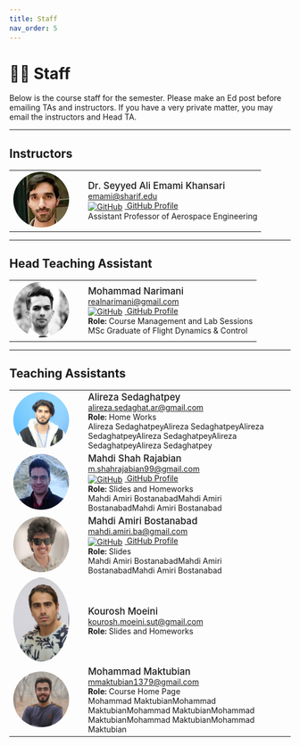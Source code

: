 ```yaml
---
title: Staff
nav_order: 5
---
```


# 🧑‍🏫 Staff

Below is the course staff for the semester. Please make an Ed post before emailing TAs and instructors. If you have a very private matter, you may email the instructors and Head TA.

---

## Instructors

<table>
  <tr>
    <td style="width:120px;">
      <img src="assets/Images/Dr.Emami.jpg" alt="Dr. Seyyed Ali Emami Khansari" width="100" style="border-radius: 50%;">
    </td>
    <td>
      <span style="font-size:1.2em; font-weight:500;">Dr. Seyyed Ali Emami Khansari</span><br>
      <a href="mailto:emami@sharif.edu">emami@sharif.edu</a><br>
      <a href="https://github.com/AliEmami89" target="_blank">
        <img src="https://cdn.jsdelivr.net/npm/simple-icons@v5/icons/github.svg" alt="GitHub" width="16" style="vertical-align: middle; margin-right: 4px;">
        GitHub Profile
      </a><br>
      Assistant Professor of Aerospace Engineering
    </td>
  </tr>
</table>

---


## Head Teaching Assistant

<table>
  <tr>
    <td style="width:120px;">
      <img src="assets/Images/Mr.narimani.jpg" alt="Mohammad Narimani" width="100" style="border-radius: 50%;">
    </td>
    <td>
      <span style="font-size:1.2em; font-weight:500;">Mohammad Narimani</span><br>
      <a href="mailto:realnarimani@gmail.com">realnarimani@gmail.com</a><br>
      <a href="https://github.com/mnarimani" target="_blank">
        <img src="https://cdn.jsdelivr.net/npm/simple-icons@v5/icons/github.svg" alt="GitHub" width="16" style="vertical-align: middle; margin-right: 4px;">
        GitHub Profile
      </a><br>
      <strong>Role:</strong> Course Management and Lab Sessions<br>
      MSc Graduate of Flight Dynamics & Control 
    </td>
  </tr>
</table>


---

## Teaching Assistants

<table>

  <tr>
    <td style="width:120px;">
      <img src="assets/Images/sedaghatpey.JPG" alt="Alireza Sedaghatpey" width="100" style="border-radius: 50%;">
    </td>
    <td>
      <span style="font-size:1.2em; font-weight:500;">Alireza Sedaghatpey</span><br>
      <a href="mailto:alireza.sedaghat.ar@gmail.com">alireza.sedaghat.ar@gmail.com</a><br>
      <strong>Role:</strong> Home Works<br>
      Alireza SedaghatpeyAlireza SedaghatpeyAlireza SedaghatpeyAlireza SedaghatpeyAlireza SedaghatpeyAlireza Sedaghatpey
    </td>
  </tr>
  <tr>
    <td style="width:120px;">
      <img src="assets/Images/shahrajabian.jpg" alt="Mahdi Shah Rajabian" width="100" style="border-radius: 50%;">
    </td>
    <td>
      <span style="font-size:1.2em; font-weight:500;">Mahdi Shah Rajabian</span><br>
      <a href="mailto:m.shahrajabian99@gmail.com">m.shahrajabian99@gmail.com</a><br>
      <a href="https://shahrajabian.github.io/" target="_blank">
        <img src="https://cdn.jsdelivr.net/npm/simple-icons@v5/icons/github.svg" alt="GitHub" width="16" style="vertical-align: middle; margin-right: 4px;">
        GitHub Profile
      </a><br>
      <strong>Role:</strong> Slides and Homeworks<br>
      Mahdi Amiri BostanabadMahdi Amiri BostanabadMahdi Amiri Bostanabad
    </td>
  </tr>
  <tr>
    <td style="width:120px;">
      <img src="assets/Images/Amiri.jpg" alt="Mahdi Amiri Bostanabad" width="100" style="border-radius: 50%;">
    </td>
    <td>
      <span style="font-size:1.2em; font-weight:500;">Mahdi Amiri Bostanabad</span><br>
      <a href="mailto:mahdi.amiri.ba@gmail.com">mahdi.amiri.ba@gmail.com</a><br>
      <a href="https://github.com/Mahdi-Amiri-Bostanabad" target="_blank">
        <img src="https://cdn.jsdelivr.net/npm/simple-icons@v5/icons/github.svg" alt="GitHub" width="16" style="vertical-align: middle; margin-right: 4px;">
        GitHub Profile
      </a><br>
      <strong>Role:</strong> Slides<br>
      Mahdi Amiri BostanabadMahdi Amiri BostanabadMahdi Amiri Bostanabad
    </td>
  </tr>
  <tr>
    <td style="width:120px;">
      <img src="assets/Images/moini.jpg" alt="Kourosh Moeini" width="100" style="border-radius: 50%;">
    </td>
    <td>
      <span style="font-size:1.2em; font-weight:500;">Kourosh Moeini</span><br>
      <a href="mailto:kourosh.moeini.sut@gmail.com">kourosh.moeini.sut@gmail.com</a><br>
      <strong>Role:</strong> Slides and Homeworks<br>
    </td>
  </tr>
  <tr>
    <td style="width:120px;">
      <img src="assets/Images/maktubian.JPG" alt="Mohammad Maktubian" width="100" style="border-radius: 50%;">
    </td>
    <td>
      <span style="font-size:1.2em; font-weight:500;">Mohammad Maktubian</span><br>
      <a href="mailto:mmaktubian1379@gmail.com">mmaktubian1379@gmail.com</a><br>
      <strong>Role:</strong> Course Home Page<br>
      Mohammad MaktubianMohammad MaktubianMohammad MaktubianMohammad MaktubianMohammad MaktubianMohammad Maktubian
    </td>
  </tr>
</table>
